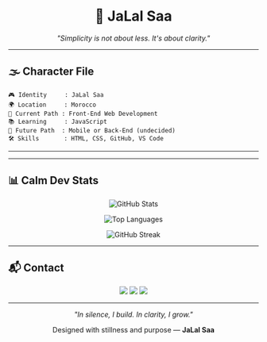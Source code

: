 <h1 align="center">🌌 JaLal Saa</h1>

<p align="center"><em>"Simplicity is not about less. It's about clarity."</em></p>

---

## 🌫️ Character File

```
🎮 Identity     : JaLal Saa
🌍 Location     : Morocco
🌱 Current Path : Front-End Web Development
📚 Learning     : JavaScript
🧠 Future Path  : Mobile or Back-End (undecided)
🛠️ Skills       : HTML, CSS, GitHub, VS Code
```

---



---

## 📊 Calm Dev Stats

<p align="center">
  <img src="https://github-readme-stats.vercel.app/api?username=JaLalSaa&show_icons=true&theme=graywhite&hide_border=true" alt="GitHub Stats" />
</p>

<p align="center">
  <img src="https://github-readme-stats.vercel.app/api/top-langs/?username=JaLalSaa&layout=compact&theme=graywhite&hide_border=true" alt="Top Languages" />
</p>

<p align="center">
  <img src="https://github-readme-streak-stats.herokuapp.com/?user=JaLalSaa&theme=graywhite&hide_border=true" alt="GitHub Streak" />
</p>

---

## 📬 Contact

<p align="center">
  <a href="mailto:jalalsadeq724@gmail.com"><img src="https://img.shields.io/badge/email-EAEAEA?style=for-the-badge&logo=gmail&logoColor=black" /></a>
  <a href="https://instagram.com/nerix_v0"><img src="https://img.shields.io/badge/Instagram-CFCFCF?style=for-the-badge&logo=instagram&logoColor=black" /></a>
  <a href="https://github.com/JaLalSaa"><img src="https://img.shields.io/badge/GitHub-BBB?style=for-the-badge&logo=github&logoColor=white" /></a>
</p>

---

<p align="center"><em>"In silence, I build. In clarity, I grow."</em></p>
<p align="center">Designed with stillness and purpose — <strong>JaLal Saa</strong></p>